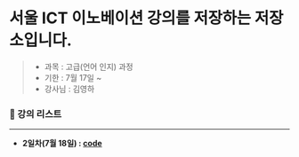 # 서울 ICT 이노베이션 강의를 저장하는 저장소입니다.
> * 과목 : 고급(언어 인지) 과정
> * 기한 : 7월 17일 ~    
> * 강사님 : 김영하

### 📜 강의 리스트
***
* __2일차(7월 18일) : [code](https://github.com/BOSOEK/ICT_Learn/tree/main/20210718)__
